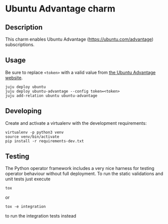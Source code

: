 # Ubuntu Advantage charm

## Description

This charm enables Ubuntu Advantage (https://ubuntu.com/advantage) subscriptions.

## Usage

Be sure to replace `<token>` with a valid value from [the Ubuntu Advantage website](https://ubuntu.com/advantage).

    juju deploy ubuntu
    juju deploy ubuntu-advantage --config token=<token>
    juju add-relation ubuntu ubuntu-advantage

## Developing

Create and activate a virtualenv with the development requirements:

    virtualenv -p python3 venv
    source venv/bin/activate
    pip install -r requirements-dev.txt

## Testing

The Python operator framework includes a very nice harness for testing
operator behaviour without full deployment. To run the static validations and unit tests just execute

    tox

or 

    tox -e integration

to run the integration tests instead
